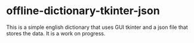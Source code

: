 # offline-dictionary-tkinter-json
This is a simple english dictionary that uses GUI tkinter and a json file that stores the data.
It is a work on progress.
